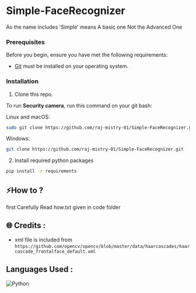 # Simple-FaceRecognizer

As the name includes 'Simple' means A basic one Not the Advanced One

### Prerequisites

Before you begin, ensure you have met the following requirements:

* [Git](https://git-scm.com/downloads "Download Git") must be installed on your operating system.

### Installation 

1. Clone this repo.

To run **Security camera**, run this command on your git bash:

Linux and macOS:

```bash
sudo git clone https://github.com/raj-mistry-01/Simple-FaceRecognizer.git
```

Windows:

```bash
git clone https://github.com/raj-mistry-01/Simple-FaceRecognizer.git
```
   
2. Install required python packages

```bash
pip install -r requirements
```

## ⚡How to ?
first Carefully Read how.txt given in code folder

 ## 🌐 Credits :
- xml file is included from ```https://github.com/opencv/opencv/blob/master/data/haarcascades/haarcascade_frontalface_default.xml```

## Languages Used : 
![Python](https://img.shields.io/badge/python-3670A0?style=for-the-badge&logo=python&logoColor=ffdd54)



